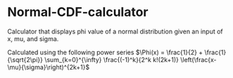 # Normal-CDF-calculator
Calculator that displays phi value of a normal distribution given an input of x, mu, and sigma.

Calculated using the following power series $\Phi(x) = \frac{1}{2} + \frac{1}{\sqrt{2\pi}} \sum_{k=0}^{\infty} \frac{(-1)^k}{2^k k!(2k+1)} \left(\frac{x-\mu}{\sigma}\right)^{2k+1}$
